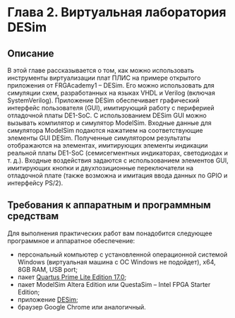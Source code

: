 # Глава 2. Виртуальная лаборатория DESim
## Описание
В этой главе рассказывается о том, как можно использовать инструменты виртуализации плат ПЛИС на примере открытого приложения от FRGAcademy1 – DESim. Его можно использовать для симуляции схем, разработанных на языках VHDL и Verilog (включая SystemVerilog). Приложение DESim обеспечивает графический интерфейс пользователя (GUI), имитирующий работу с периферией отладочной платы DE1-SoC. С использованием DESim GUI можно вызывать компилятор и симулятор ModelSim. Входные данные для симулятора ModelSim подаются нажатием на соответствующие элементы GUI DESim. Полученные симулятором результаты отображаются на элементах, имитирующих элементы индикации реальной платы DE1-SoC (семисегментных индикаторах, светодиодах и т. д.). Входные воздействия задаются с использованием элементов GUI, имитирующих кнопки и двухпозиционные переключатели на отладочной плате (также возможна и имитация ввода данных по GPIO и интерфейсу PS/2).

## Требования к аппаратным и программным средствам
Для выполнения практических работ вам понадобится следующее программное и аппаратное обеспечение:
- персональный компьютер с установленной операционной системой Windows (виртуальная машина с ОС Windows не подойдет), x64, 8GB RAM, USB port;
- пакет [Quartus Prime Lite Edition 17.0](http://dl.altera.com/?edition=lite);
- пакет ModelSim Altera Edition или QuestaSim – Intel FPGA Starter Edition;
- приложение [DESim](https://fpgacademy.org/tools.html);
- браузер Google Chrome или аналогичный.